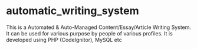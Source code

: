 automatic_writing_system
========================

This is a Automated &amp; Auto-Managed Content/Essay/Article Writing System. It can be used for various purpose by people of various profiles. It is developed using PHP (CodeIgnitor), MySQL etc
